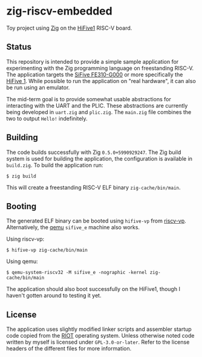 # zig-riscv-embedded

Toy project using [Zig][zig website] on the [HiFive1][hifive1 website] RISC-V board.

## Status

This repository is intended to provide a simple sample application for
experimenting with the Zig programming language on freestanding RISC-V.
The application targets the [SiFive FE310-G000][fe310 manual] or more
specifically the [HiFive 1][hifive1 website]. While possible to run the
application on "real hardware", it can also be run using an emulator.

The mid-term goal is to provide somewhat usable abstractions for
interacting with the UART and the PLIC. These abstractions are currently
being developed in `uart.zig` and `plic.zig`. The `main.zig` file
combines the two to output `Hello!` indefinitely.

## Building

The code builds successfully with Zig `0.5.0+5990929247`. The Zig build
system is used for building the application, the configuration is
available in `build.zig`. To build the application run:

	$ zig build

This will create a freestanding RISC-V ELF binary `zig-cache/bin/main`.

## Booting

The generated ELF binary can be booted using `hifive-vp` from
[riscv-vp][riscv-vp GitHub]. Alternatively, the [qemu][qemu website]
`sifive_e` machine also works.

Using riscv-vp:

	$ hifive-vp zig-cache/bin/main

Using qemu:

	$ qemu-system-riscv32 -M sifive_e -nographic -kernel zig-cache/bin/main

The application should also boot successfully on the HiFive1, though I
haven't gotten around to testing it yet.

## License

The application uses slightly modified linker scripts and assembler
startup code copied from the [RIOT][riot fe310] operating system. Unless
otherwise noted code written by myself is licensed under
`GPL-3.0-or-later`. Refer to the license headers of the different files
for more information.

[zig website]: https://ziglang.org/
[riscv-vp GitHub]: https://github.com/agra-uni-bremen/riscv-vp
[qemu website]: https://www.qemu.org/
[fe310 manual]: https://static.dev.sifive.com/FE310-G000.pdf
[hifive1 website]: https://www.sifive.com/boards/hifive1
[riot fe310]: https://github.com/RIOT-OS/RIOT/tree/master/cpu/fe310
